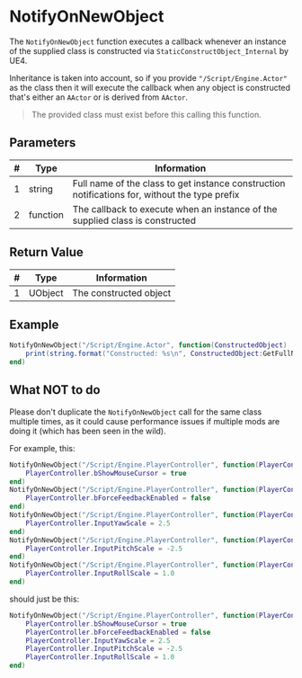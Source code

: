 # NotifyOnNewObject

The `NotifyOnNewObject` function executes a callback whenever an instance of the supplied class is constructed via `StaticConstructObject_Internal` by UE4.

Inheritance is taken into account, so if you provide `"/Script/Engine.Actor"` as the class then it will execute the callback when any object is constructed that's either an `AActor` or is derived from `AActor`.

> The provided class must exist before this calling this function.

## Parameters

| # | Type     | Information |
|---|----------|-------------|
| 1 | string   | Full name of the class to get instance construction notifications for, without the type prefix |
| 2 | function | The callback to execute when an instance of the supplied class is constructed |

## Return Value

| # | Type    | Information |
|---|---------|-------------|
| 1 | UObject | The constructed object |

## Example
```lua
NotifyOnNewObject("/Script/Engine.Actor", function(ConstructedObject)
    print(string.format("Constructed: %s\n", ConstructedObject:GetFullName()))
end)
```

## What NOT to do

Please don't duplicate the `NotifyOnNewObject` call for the same class multiple times, as it could cause performance issues if multiple mods are doing it (which has been seen in the wild).

For example, this:
```lua
NotifyOnNewObject("/Script/Engine.PlayerController", function(PlayerController)
    PlayerController.bShowMouseCursor = true
end)
NotifyOnNewObject("/Script/Engine.PlayerController", function(PlayerController)
    PlayerController.bForceFeedbackEnabled = false
end)
NotifyOnNewObject("/Script/Engine.PlayerController", function(PlayerController)
    PlayerController.InputYawScale = 2.5
end)
NotifyOnNewObject("/Script/Engine.PlayerController", function(PlayerController)
    PlayerController.InputPitchScale = -2.5
end)
NotifyOnNewObject("/Script/Engine.PlayerController", function(PlayerController)
    PlayerController.InputRollScale = 1.0
end)
```

should just be this:
```lua
NotifyOnNewObject("/Script/Engine.PlayerController", function(PlayerController)
    PlayerController.bShowMouseCursor = true
    PlayerController.bForceFeedbackEnabled = false
    PlayerController.InputYawScale = 2.5
    PlayerController.InputPitchScale = -2.5
    PlayerController.InputRollScale = 1.0
end)
```